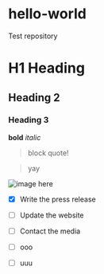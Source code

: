 # hello-world
Test repository

# H1 Heading
## Heading 2
### Heading 3

**bold**
*italic*
> block quote!

> yay

![image here](https://cdn.britannica.com/77/170477-050-1C747EE3/Laptop-computer.jpg)
- [x] Write the press release
- [ ] Update the website
- [ ] Contact the media
- [ ] ooo

- [ ] uuu
